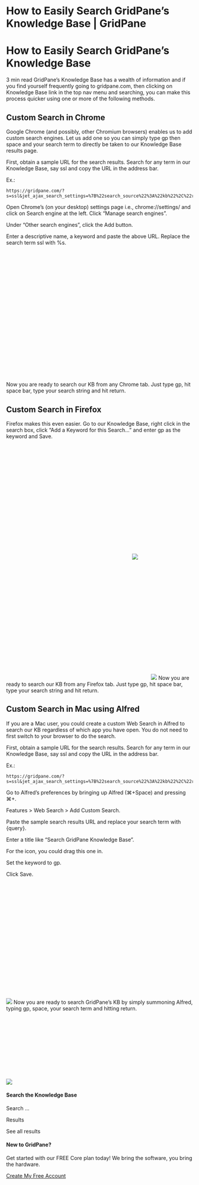 # How to Easily Search GridPane’s Knowledge Base | GridPane

# How to Easily Search GridPane’s Knowledge Base

 

3 min read
GridPane’s Knowledge Base has a wealth of information and if you find yourself frequently going to gridpane.com, then clicking on Knowledge Base link in the top nav menu and searching, you can make this process quicker using one or more of the following methods.

## Custom Search in Chrome

Google Chrome (and possibly, other Chromium browsers) enables us to add custom search engines. Let us add one so you can simply type gp then space and your search term to directly be taken to our Knowledge Base results page.

First, obtain a sample URL for the search results. Search for any term in our Knowledge Base, say ssl and copy the URL in the address bar.

Ex.:

```
https://gridpane.com/?s=ssl&jet_ajax_search_settings=%7B%22search_source%22%3A%22kb%22%2C%22results_order_by%22%3A%22relevance%22%2C%22results_order%22%3A%22asc%22%7D&post_type=kb
```

Open Chrome’s (on your desktop) settings page i.e., chrome://settings/ and click on Search engine at the left. Click “Manage search engines”.

Under “Other search engines”, click the Add button.

Enter a descriptive name, a keyword and paste the above URL. Replace the search term ssl with %s.

![](data:image/svg+xml,%3Csvg%20xmlns='http://www.w3.org/2000/svg'%20width='528'%20height='368'%20viewBox='0%200%20528%20368'%3E%3C/svg%3E)
Now you are ready to search our KB from any Chrome tab. Just type gp, hit space bar, type your search string and hit return.

## Custom Search in Firefox

Firefox makes this even easier. Go to our Knowledge Base, right click in the search box, click “Add a Keyword for this Search…” and enter gp as the keyword and Save.

![](data:image/svg+xml,%3Csvg%20xmlns='http://www.w3.org/2000/svg'%20width='340'%20height='310'%20viewBox='0%200%20340%20310'%3E%3C/svg%3E)![](https://gridpane.com/wp-content/uploads/2021/06/adding-gridpane-search-keyword-firefox1.png)
![](data:image/svg+xml,%3Csvg%20xmlns='http://www.w3.org/2000/svg'%20width='391'%20height='324'%20viewBox='0%200%20391%20324'%3E%3C/svg%3E)![](https://gridpane.com/wp-content/uploads/2021/06/adding-gridpane-search-keyword-firefox2.png)
Now you are ready to search our KB from any Firefox tab. Just type gp, hit space bar, type your search string and hit return.

## Custom Search in Mac using Alfred

If you are a Mac user, you could create a custom Web Search in Alfred to search our KB regardless of which app you have open. You do not need to first switch to your browser to do the search.

First, obtain a sample URL for the search results. Search for any term in our Knowledge Base, say ssl and copy the URL in the address bar.

Ex.:

```
https://gridpane.com/?s=ssl&jet_ajax_search_settings=%7B%22search_source%22%3A%22kb%22%2C%22results_order_by%22%3A%22relevance%22%2C%22results_order%22%3A%22asc%22%7D&post_type=kb
```

Go to Alfred’s preferences by bringing up Alfred (⌘+Space) and pressing ⌘+.

Features > Web Search > Add Custom Search.

Paste the sample search results URL and replace your search term with {query}.

Enter a title like “Search GridPane Knowledge Base”.

For the icon, you could drag this one in.

Set the keyword to gp.

Click Save.

![](data:image/svg+xml,%3Csvg%20xmlns='http://www.w3.org/2000/svg'%20width='697'%20height='432'%20viewBox='0%200%20697%20432'%3E%3C/svg%3E)![](https://gridpane.com/wp-content/uploads/2021/06/adding-gridpane-search-alfred.png)
Now you are ready to search GridPane’s KB by simply summoning Alfred, typing gp, space, your search term and hitting return.

![](data:image/svg+xml,%3Csvg%20xmlns='http://www.w3.org/2000/svg'%20width='1024'%20height='338'%20viewBox='0%200%201024%20338'%3E%3C/svg%3E)![](https://gridpane.com/wp-content/uploads/2021/06/gridpane-knowledge-base-search-alfred-1024x338.png)
 

#### Search the Knowledge Base

Search ...

 Results

See all results

#### New to GridPane?

Get started with our FREE Core plan today! We bring the software, you bring the hardware.

[Create My Free Account](https://gridpane.com/checkout/?plan=core)

